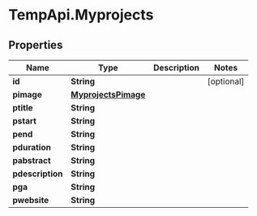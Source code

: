 # TempApi.Myprojects

## Properties

Name | Type | Description | Notes
------------ | ------------- | ------------- | -------------
**id** | **String** |  | [optional] 
**pimage** | [**MyprojectsPimage**](MyprojectsPimage.md) |  | 
**ptitle** | **String** |  | 
**pstart** | **String** |  | 
**pend** | **String** |  | 
**pduration** | **String** |  | 
**pabstract** | **String** |  | 
**pdescription** | **String** |  | 
**pga** | **String** |  | 
**pwebsite** | **String** |  | 


